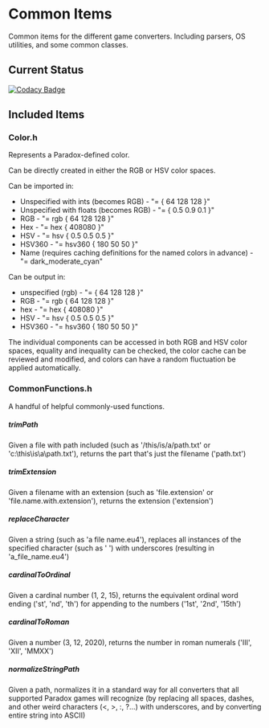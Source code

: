# Common Items
Common items for the different game converters. Including parsers, OS utilities, and some common classes.

## Current Status
[![Codacy Badge](https://app.codacy.com/project/badge/Grade/54be2f027eb040448b8bf89410c7ff3d)](https://www.codacy.com/gh/ParadoxGameConverters/commonItems/dashboard?utm_source=github.com&amp;utm_medium=referral&amp;utm_content=ParadoxGameConverters/commonItems&amp;utm_campaign=Badge_Grade)

## Included Items

### Color.h
Represents a Paradox-defined color.

Can be directly created in either the RGB or HSV color spaces.

Can be imported in:  
* Unspecified with ints (becomes RGB) - "= { 64 128 128 }"
* Unspecified with floats (becomes RGB) - "= { 0.5 0.9 0.1 }"
* RGB - "= rgb { 64 128 128 }"
* Hex - "= hex { 408080 }"
* HSV - "= hsv { 0.5 0.5 0.5 }"
* HSV360 - "= hsv360 { 180 50 50 }"
* Name (requires caching definitions for the named colors in advance) - "= dark_moderate_cyan"

Can be output in:  
* unspecified (rgb) - "= { 64 128 128 }"
* RGB - "= rgb { 64 128 128 }"
* hex - "= hex { 408080 }"
* HSV - "= hsv { 0.5 0.5 0.5 }"
* HSV360 - "= hsv360 { 180 50 50 }"

The individual components can be accessed in both RGB and HSV color spaces, equality and inequality can be checked, the color cache can be reviewed and modified, and colors can have a random fluctuation be applied automatically.

### CommonFunctions.h
A handful of helpful commonly-used functions.

##### trimPath
Given a file with path included (such as '/this/is/a/path.txt' or 'c:\this\is\a\path.txt'), returns the part that's just the filename ('path.txt')

##### trimExtension
Given a filename with an extension (such as 'file.extension' or 'file.name.with.extension'), returns the extension ('extension')

##### replaceCharacter
Given a string (such as 'a file name.eu4'), replaces all instances of the specified character (such as ' ') with underscores (resulting in 'a_file_name.eu4')

##### cardinalToOrdinal
Given a cardinal number (1, 2, 15), returns the equivalent ordinal word ending ('st', 'nd', 'th') for appending to the numbers ('1st', '2nd', '15th')

##### cardinalToRoman
Given a number (3, 12, 2020), returns the number in roman numerals ('III', 'XII', 'MMXX')

##### normalizeStringPath
Given a path, normalizes it in a standard way for all converters that all supported Paradox games will recognize (by replacing all spaces, dashes, and other weird characters (<, >, :, ?...) with underscores, and by converting entire string into ASCII)
